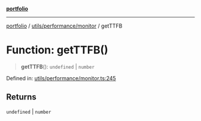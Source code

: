 [**portfolio**](../../../../README.md)

***

[portfolio](../../../../modules.md) / [utils/performance/monitor](../README.md) / getTTFB

# Function: getTTFB()

> **getTTFB**(): `undefined` \| `number`

Defined in: [utils/performance/monitor.ts:245](https://github.com/tnorlund/Portfolio/blob/5c97bcc849fb644a645f57ea445db44c60e6dbda/portfolio/utils/performance/monitor.ts#L245)

## Returns

`undefined` \| `number`
